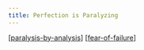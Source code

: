 ```yaml
---
title: Perfection is Paralyzing
---
```


[[paralysis-by-analysis]]
[[fear-of-failure]]







[//begin]: # "Autogenerated link references for markdown compatibility"
[paralysis-by-analysis]: ./../bubbles/paralysis-by-analysis "paralysis-by-analysis"
[fear-of-failure]: ./../bubbles/fear-of-failure "fear-of-failure"
[//end]: # "Autogenerated link references"